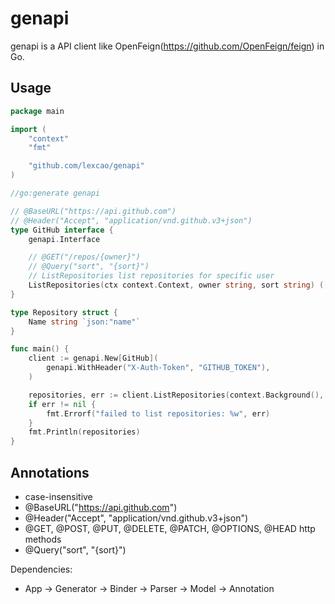 # genapi

genapi is a API client like OpenFeign(https://github.com/OpenFeign/feign) in Go.


## Usage

```go
package main

import (
	"context"
	"fmt"

	"github.com/lexcao/genapi"
)

//go:generate genapi

// @BaseURL("https://api.github.com")
// @Header("Accept", "application/vnd.github.v3+json")
type GitHub interface {
    genapi.Interface

	// @GET("/repos/{owner}")
    // @Query("sort", "{sort}")
	// ListRepositories list repositories for specific user
	ListRepositories(ctx context.Context, owner string, sort string) ([]Repository, error)
}

type Repository struct {
	Name string `json:"name"`
}

func main() {
    client := genapi.New[GitHub](
        genapi.WithHeader("X-Auth-Token", "GITHUB_TOKEN"),
    )

    repositories, err := client.ListRepositories(context.Background(), "octocat", "desc")
    if err != nil {
		fmt.Errorf("failed to list repositories: %w", err)
    }
    fmt.Println(repositories)
}
```

## Annotations

- case-insensitive
- @BaseURL("https://api.github.com")
- @Header("Accept", "application/vnd.github.v3+json")
- @GET, @POST, @PUT, @DELETE, @PATCH, @OPTIONS, @HEAD http methods
- @Query("sort", "{sort}")


Dependencies:
- App -> Generator -> Binder -> Parser -> Model -> Annotation
